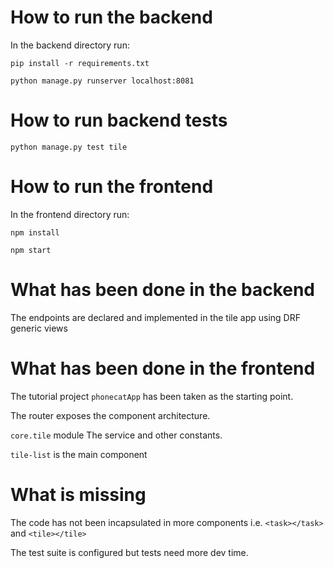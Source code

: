 # How to run the backend

In the backend directory run:

`pip install -r requirements.txt`

`python manage.py runserver localhost:8081`

# How to run backend tests

`python manage.py test tile`

# How to run the frontend

In the frontend directory run:

`npm install`

`npm start`


# What has been done in the backend

The endpoints are declared and implemented in the tile app using DRF generic views 

# What has been done in the frontend

The tutorial project `phonecatApp` has been taken as the starting point.

The router exposes the component architecture.

`core.tile` module The service and other constants.

`tile-list` is the main component 


# What is missing

The code has not been incapsulated in more components i.e. `<task></task>` and `<tile></tile>`

The test suite is configured but tests need more dev time.


